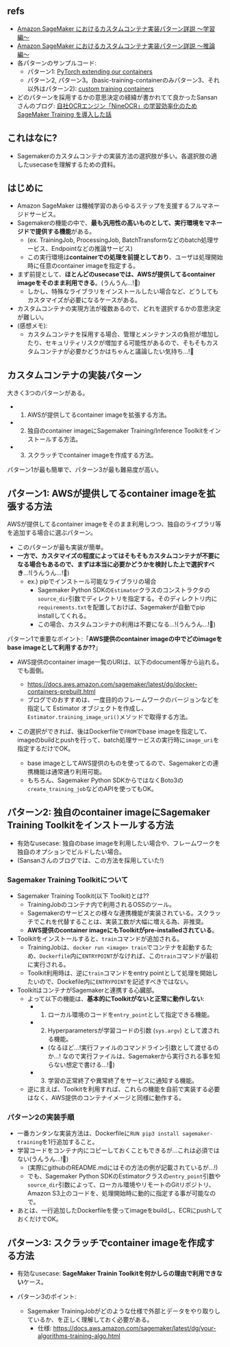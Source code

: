 ## refs

- [Amazon SageMaker におけるカスタムコンテナ実装パターン詳説 〜学習編〜](https://aws.amazon.com/jp/blogs/news/sagemaker-custom-containers-pattern-training/)
- [Amazon SageMaker におけるカスタムコンテナ実装パターン詳説 〜推論編〜](https://aws.amazon.com/jp/blogs/news/sagemaker-custom-containers-pattern-inference/)
- 各パターンのサンプルコード:
  - パターン1: [PyTorch extending our containers](https://github.com/aws/amazon-sagemaker-examples/tree/main/advanced_functionality/pytorch_extending_our_containers)
  - パターン2, パターン3。(basic-training-containerのみパターン3、それ以外はパターン2): [custom training containers](https://github.com/aws/amazon-sagemaker-examples/tree/main/advanced_functionality/custom-training-containers)
- どのパターンを採用するかの意思決定の経緯が書かれてて良かったSansanさんのブログ: [自社OCRエンジン「NineOCR」の学習効率化のため SageMaker Training を導入した話](https://buildersbox.corp-sansan.com/entry/2023/03/06/110000)

## これはなに?

- Sagemakerのカスタムコンテナの実装方法の選択肢が多い。各選択肢の適したusecaseを理解するための資料。

## はじめに

- Amazon SageMaker は機械学習のあらゆるステップを支援するフルマネージドサービス。
- Sagemakerの機能の中で、**最も汎用性の高いものとして、実行環境をマネージドで提供する機能**がある。
  - (ex. TrainingJob, ProcessingJob, BatchTransformなどのbatch処理サービス、Endpointなどの推論サービス)
  - この実行環境は**containerでの処理を前提としており**、ユーザは処理開始時に任意のcontainer imageを指定する。
- まず前提として、**ほとんどのusecaseでは、AWSが提供してるcontainer imageをそのまま利用できる**。(うんうん...!:thinking:)
  - しかし、特殊なライブラリをインストールしたい場合など、どうしてもカスタマイズが必要になるケースがある。
- カスタムコンテナの実現方法が複数あるので、どれを選択するかの意思決定が難しい。
- (感想メモ):
  - カスタムコンテナを採用する場合、管理とメンテナンスの負担が増加したり、セキュリティリスクが増加する可能性があるので、そもそもカスタムコンテナが必要かどうかはちゃんと議論したい気持ち...!:thinking:

## カスタムコンテナの実装パターン

大きく3つのパターンがある。

- 1. AWSが提供してるcontainer imageを拡張する方法。
- 2. 独自のcontainer imageにSagemaker Training/Inference Toolkitをインストールする方法。
- 3. スクラッチでcontainer imageを作成する方法。

パターン1が最も簡単で、パターン3が最も難易度が高い。

## パターン1: AWSが提供してるcontainer imageを拡張する方法

AWSが提供してるcontainer imageをそのまま利用しつつ、独自のライブラリ等を追加する場合に選ぶパターン。

- このパターンが最も実装が簡単。
- **一方で、カスタマイズの程度によってはそもそもカスタムコンテナが不要になる場合もあるので、まずは本当に必要かどうかを検討した上で選択すべき**...!(うんうん...!:thinking:)
  - ex.) pipでインストール可能なライブラリの場合
    - Sagemaker Python SDKの`Estimator`クラスのコンストラクタの`source_dir`引数でディレクトリを指定する。そのディレクトリ内に`requirements.txt`を配置しておけば、Sagemakerが自動でpip installしてくれる。
    - この場合、カスタムコンテナの利用は不要になる...!(うんうん...!:thinking:)

パターン1で重要なポイント:「**AWS提供のcontainer imageの中でどのimageをbase imageとして利用するか??**」

- AWS提供のcontainer image一覧のURIは、以下のdocument等から辿れる。でも面倒。

  - https://docs.aws.amazon.com/sagemaker/latest/dg/docker-containers-prebuilt.html
  - ブログでのおすすめは、一度目的のフレームワークのバージョンなどを指定して Estimator オブジェクトを作成し、`Estimator.training_image_uri()`メソッドで取得する方法。

- この選択ができれば、後はDockerfileで`FROM`でbase imageを指定して、imageのbuildとpushを行って、batch処理サービスの実行時に`image_uri`を指定するだけでOK。
  - base imageとしてAWS提供のものを使ってるので、Sagemakerとの連携機能は通常通り利用可能。
  - もちろん、Sagemaker Python SDKからではなくBoto3の`create_training_job`などのAPIを使ってもOK。

## パターン2: 独自のcontainer imageにSagemaker Training Toolkitをインストールする方法

- 有効なusecase: 独自のbase imageを利用したい場合や、フレームワークを独自のオプションでビルドしたい場合。
- (Sansanさんのブログでは、この方法を採用していた!)

### Sagemaker Training Toolkitについて

- Sagemaker Training Toolkit(以下 Toolkit)とは??
  - TrainingJobのコンテナ内で利用されるOSSのツール。
  - Sagemakerのサービスとの様々な連携機能が実装されている。スクラッチでこれを代替することは、実装工数が大幅に増える為、非推奨。
  - **AWS提供のcontainer imageにもToolkitがpre-installedされている**。
- Toolkitをインストールすると、`train`コマンドが追加される。
  - TrainingJobは、`docker run <image> train`でコンテナを起動するため、`Dockerfile`内に`ENTRYPOINT`がなければ、この`train`コマンドが最初に実行される。
  - Toolkit利用時は、逆に`train`コマンドをentry pointとして処理を開始したいので、Dockefile内に`ENTRYPOINT`を記述すべきではない。
- ToolkitはコンテナがSagemakerと連携する心臓部。
  - よって以下の機能は、**基本的にToolkitがないと正常に動作しない**:
    - 1. ローカル環境のコードを`entry_point`として指定できる機能。
    - 2. Hyperparametersが学習コードの引数 (`sys.argv`) として渡される機能。
      - (なるほど...!実行ファイルのコマンドライン引数として渡せるのか...! なので実行ファイルは、Sagemakerから実行される事を知らない想定で書ける...!:thinking:)
    - 3. 学習の正常終了や異常終了をサービスに通知する機能。
  - 逆に言えば、Toolkitを利用すれば、これらの機能を自前で実装する必要はなく、AWS提供のコンテナイメージと同様に動作する。

### パターン2の実装手順

- 一番カンタンな実装方法は、Dockerfileに`RUN pip3 install sagemaker-training`を1行追加すること。
- 学習コードをコンテナ内にコピーしておくこともできるが...これは必須ではない(うんうん...!:thinking:)
  - (実際にgithubのREADME.mdにはその方法の例が記載されているが...!)
  - でも、Sagemaker Python SDKのEstimatorクラスの`entry_point`引数や`source_dir`引数によって、ローカル環境やリモートのGitリポジトリ、Amazon S3上のコードを、処理開始時に動的に指定する事が可能なので。
- あとは、一行追加したDockerfileを使ってimageをbuildし、ECRにpushしておくだけでOK。

## パターン3: スクラッチでcontainer imageを作成する方法

- 有効なusecase: **SageMaker Trainin Toolkitを何かしらの理由で利用できない**ケース。

- パターン3のポイント:
  - Sagemaker TrainingJobがどのような仕様で外部とデータをやり取りしているか、を正しく理解しておく必要がある。
    - 仕様: https://docs.aws.amazon.com/sagemaker/latest/dg/your-algorithms-training-algo.html
